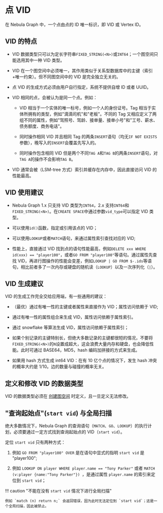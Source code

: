 # 点 VID

在 Nebula Graph 中，一个点由点的 ID 唯一标识，即 VID 或 Vertex ID。

## VID 的特点

- VID 数据类型只可以为定长字符串`FIXED_STRING(<N>)`或`INT64`；一个图空间只能选用其中一种 VID 类型。

- VID 在一个图空间中必须唯一，其作用类似于关系型数据库中的主键（索引+唯一约束）。但不同图空间中的 VID 是完全独立无关的。

- 点 VID 的生成方式必须由用户自行指定，系统不提供自增 ID 或者 UUID。

- VID 相同的点，会被认为是同一个点。例如：
  
  + VID 相当于一个实体的唯一标号，例如一个人的身份证号。Tag 相当于实体所拥有的类型，例如"滴滴司机"和"老板"。不同的 Tag 又相应定义了两组不同的属性，例如"驾照号、驾龄、接单量、接单小号"和"工号、薪水、债务额度、商务电话"。

  + 同时操作相同 VID 并且相同 Tag 的两条`INSERT`语句（均无`IF NOT EXISTS`参数），晚写入的`INSERT`会覆盖先写入的。

  + 同时操作包含相同 VID 但是两个不同`TAG A`和`TAG B`的两条`INSERT`语句，对`TAG A`的操作不会影响`TAG B`。

-  VID 通常会被（LSM-tree 方式）索引并缓存在内存中，因此直接访问 VID 的性能最高。

## VID 使用建议

- Nebula Graph 1.x 只支持 VID 类型为`INT64`，2.x 支持`INT64`和`FIXED_STRING(<N>)`。在`CREATE SPACE`中通过参数`vid_type`可以指定 VID 类型。

- 可以使用`id()`函数，指定或引用该点的 VID；

- 可以使用`LOOKUP`或者`MATCH`语句，来通过属性索引查找对应的 VID;

- 性能上，直接通过 VID 找到点的语句性能最高，例如`DELETE xxx WHERE id(xxx) == "player100"`，或者`GO FROM "player100"`等语句。通过属性先查找 VID，再进行图操作的性能会变差，例如`LOOKUP | GO FROM $-.ids`等语句，相比前者多了一次内存或硬盘的随机读（`LOOKUP`）以及一次序列化（`|`）。

## VID 生成建议

VID 的生成工作完全交给应用端，有一些通用的建议：

- （最优）通过有唯一性的主键或者属性来直接作为 VID；属性访问依赖于 VID;

- 通过有唯一性的属性组合来生成 VID，属性访问依赖于属性索引。

- 通过 snowflake 等算法生成 VID，属性访问依赖于属性索引；

- 如果个别记录的主键特别长，但绝大多数记录的主键都很短的情况，不要将`FIXED_STRING(<N>)`的`N`设置成超大，这会浪费大量内存和硬盘，也会降低性能。此时可通过 BASE64，MD5，hash 编码加拼接的方式来生成。

- 如果用 hash 方式生成 int64 VID：在有 10 亿个点的情况下，发生 hash 冲突的概率大约是 1/10。边的数量与碰撞的概率无关。

## 定义和修改 VID 的数据类型

VID 的数据类型必须在 [创建图空间](../3.ngql-guide/9.space-statements/1.create-space.md) 时定义，且一旦定义无法修改。

## "查询起始点"(`start vid`) 与全局扫描

绝大多数情况下，Nebula Graph 的查询语句（`MATCH`、`GO`、`LOOKUP`）的执行计划，必须要通过一定方式找到查询起始点的 VID（`start vid`）。

定位 `start vid` 只有两种方式：

1. 例如 `GO FROM "player100" OVER` 是在语句中显式的指明 `start vid` 是 "player100";

2. 例如 `LOOKUP ON player WHERE player.name == "Tony Parker"` 或者 `MATCH (v:player {name:"Tony Parker"}) `，是通过属性 `player.name` 的索引来定位到 `start vid`；

!!! caution "不能在没有 `start vid` 情况下进行全局扫描"

    例如 `match (n) return n;` 会返回错误，因为此时无法定位到 `start vid`；这是一个全局扫描，因此被禁止。
